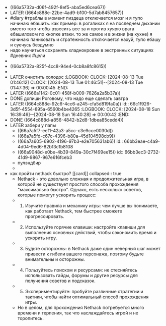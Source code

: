 - ((66a5732a-d06f-492f-8ef5-aba5ed6cea67))
- LATER ((664c888e-22be-4ad9-b100-5d7ab8457657))
- #diary #траблы в момент пиздеца отключается мозг и я тупо начинаю ебашить. как пример: в рогаликах я на последнем дыхании вместо того чтобы взвесить все за и против хуярю врага ебашиловом по кнопке атаки. то же самое и в жизни (на кухне) я начинаю паниковать и стратежность отключается нахуй, тупо ебашу и суечусь бездумно
- надо научиться сохранять хладнокровие в экстренных ситуациях #дневник #цели
-
- ((66a5732a-825f-4cc8-94e4-0cb8a8fc8615))
-
- LATER очистить холодос
  :LOGBOOK:
  CLOCK: [2024-08-13 Tue 01:46:12]
  CLOCK: [2024-08-13 Tue 01:46:51]--[2024-08-13 Tue 01:47:36] =>  00:00:45
  :END:
- LATER ((666a1142-0c01-458f-b009-7626a2a5b37a))
- DONE допиши Роговому, что надо еще сделать завтра
- LATER ((664c888e-92c6-4cc6-a245-cfa5d819fa0a))
  id:: 66c1f926-3d5f-4554-895a-6560b4be4265
  :LOGBOOK:
  CLOCK: [2024-08-18 Sun 16:39:46]--[2024-08-18 Sun 16:40:28] =>  00:00:42
  :END:
- DONE ((664c888d-a856-4842-b2d8-1dbea85cedd4))
- LATER забери у папы
	- ((66a7a5f7-eef1-42a3-a5cc-c3e9cce0030d))
	- ((66a7a5fd-c67c-4396-b80a-45d104598cb9))
	- ((66a7a605-6902-4196-97b3-e2e705631ab6))
	  id:: 66bb3eae-c4a9-4d04-9ed6-82b13c1b8108
	- ((66a9048d-e0be-4b39-849a-30c7f499ee15))
	  id:: 66bb3ec3-2732-41d9-9867-967e616fceb3
	- пулэндбир
	-
- как пройти nethack быстро? [[card]]
  collapsed:: true
	- Nethack - это довольно сложная и продолжительная игра, в которой не существует простого способа прохождения "максимально быстро". Однако, есть несколько советов, которые помогут ускорить процесс:
	- 1. Изучите правила и механику игры: чем лучше вы понимаете, как работает Nethack, тем быстрее сможете прогрессировать.
	- 2. Используйте горячие клавиши: настройте клавиши для выполнения основных действий, чтобы сэкономить время и ускорить игру.
	- 3. Будьте осторожны: в Nethack даже один неверный шаг может привести к гибели вашего персонажа, поэтому будьте внимательны и осторожны.
	- 4. Пользуйтесь поиском и ресурсами: не стесняйтесь использовать гайды, форумы и другие ресурсы для получения советов и подсказок.
	- 5. Экспериментируйте: пробуйте различные стратегии и тактики, чтобы найти оптимальный способ прохождения игры.
	- Но в целом, для прохождения Nethack потребуется много времени и терпения, так что наслаждайтесь игрой и не торопитесь.